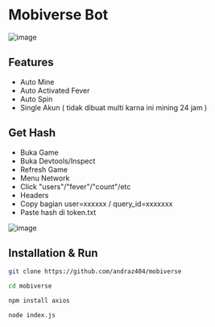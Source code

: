 # Mobiverse Bot
![image](https://github.com/andraz404/mobiverse/assets/169606426/7217cc57-33d9-4228-aa38-589959d92f1a)

## Features
- Auto Mine
- Auto Activated Fever
- Auto Spin
- Single Akun ( tidak dibuat multi karna ini mining 24 jam )

## Get Hash
- Buka Game
- Buka Devtools/Inspect
- Refresh Game
- Menu Network
- Click "users"/"fever"/"count"/etc
- Headers
- Copy bagian user=xxxxxx / query_id=xxxxxxx
- Paste hash di token.txt

![image](https://github.com/andraz404/mobiverse/assets/169606426/ebc0805e-4030-40fe-b74a-7c1045521c7b)

## Installation & Run
```sh
git clone https://github.com/andraz404/mobiverse
```
```sh
cd mobiverse
```
```sh
npm install axios
```
```sh
node index.js
```
